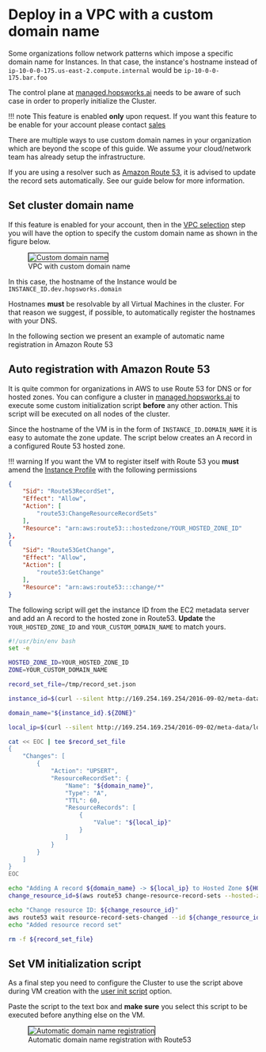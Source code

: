 # Deploy in a VPC with a custom domain name

Some organizations follow network patterns which impose a specific domain
name for Instances. In that case, the instance's hostname instead of `ip-10-0-0-175.us-east-2.compute.internal` would be `ip-10-0-0-175.bar.foo`

The control plane at [managed.hopsworks.ai](https://managed.hopsworks.ai) needs to be
aware of such case in order to properly initialize the Cluster.

!!! note
    This feature is enabled **only** upon request. If you want this feature to be enable for your account please contact [sales](mailto:sales@logicalclocks.com)

There are multiple ways to use custom domain names in your organization
which are beyond the scope of this guide. We assume your cloud/network
team has already setup the infrastructure.

If you are using a resolver such as [Amazon Route 53](https://aws.amazon.com/route53/), it is advised to update the record sets automatically. See our
guide below for more information.

## Set cluster domain name

If this feature is enabled for your account, then in the [VPC selection](../cluster_creation/#step-8-vpc-selection)
step you will have the option to specify the custom domain name as
shown in the figure below.

<p align="center">
  <figure>
    <img style="border: 1px solid #000" src="../../../assets/images/setup_installation/managed/aws/vpc-custom-domain-name.png" alt="Custom domain name">
    <figcaption>VPC with custom domain name</figcaption>
  </figure>
</p>

In this case, the hostname of the Instance would be `INSTANCE_ID.dev.hopsworks.domain`

Hostnames **must** be resolvable by all Virtual Machines in the cluster. For
that reason we suggest, if possible, to automatically register the hostnames
with your DNS.

In the following section we present an example of automatic
name registration in Amazon Route 53

## Auto registration with Amazon Route 53

It is quite common for organizations in AWS to use Route 53 for DNS or for hosted zones.
You can configure a cluster in [managed.hopsworks.ai](https://managed.hopsworks.ai) to execute some custom
initialization script **before** any other action. This script will
be executed on all nodes of the cluster.

Since the hostname of the VM is in the form of `INSTANCE_ID.DOMAIN_NAME`
it is easy to automate the zone update. The script below creates an A record
in a configured Route 53 hosted zone.

!!! warning
    If you want the VM to register itself with Route 53 you **must** amend the
    [Instance Profile](../cluster_creation) with the following permissions

```json
{
    "Sid": "Route53RecordSet",
    "Effect": "Allow",
    "Action": [
        "route53:ChangeResourceRecordSets"
    ],
    "Resource": "arn:aws:route53:::hostedzone/YOUR_HOSTED_ZONE_ID"
},
{
    "Sid": "Route53GetChange",
    "Effect": "Allow",
    "Action": [
        "route53:GetChange"
    ],
    "Resource": "arn:aws:route53:::change/*"
}
```

The following script will get the instance ID from the EC2 metadata server
and add an A record to the hosted zone in Route53. **Update** the 
`YOUR_HOSTED_ZONE_ID` and `YOUR_CUSTOM_DOMAIN_NAME` to match yours.

```bash
#!/usr/bin/env bash
set -e

HOSTED_ZONE_ID=YOUR_HOSTED_ZONE_ID
ZONE=YOUR_CUSTOM_DOMAIN_NAME

record_set_file=/tmp/record_set.json

instance_id=$(curl --silent http://169.254.169.254/2016-09-02/meta-data/instance-id)

domain_name="${instance_id}.${ZONE}"

local_ip=$(curl --silent http://169.254.169.254/2016-09-02/meta-data/local-ipv4)

cat << EOC | tee $record_set_file
{
    "Changes": [
        {
            "Action": "UPSERT",
            "ResourceRecordSet": {
                "Name": "${domain_name}",
                "Type": "A",
                "TTL": 60,
                "ResourceRecords": [
                    {
                        "Value": "${local_ip}"
                    }
                ]
            }
        }
    ]
}
EOC

echo "Adding A record ${domain_name} -> ${local_ip} to Hosted Zone ${HOSTED_ZONE_ID}"
change_resource_id=$(aws route53 change-resource-record-sets --hosted-zone-id ${HOSTED_ZONE_ID} --change-batch file://${record_set_file} | jq -r '.ChangeInfo.Id')

echo "Change resource ID: ${change_resource_id}"
aws route53 wait resource-record-sets-changed --id ${change_resource_id}
echo "Added resource record set"

rm -f ${record_set_file}
```

## Set VM initialization script
As a final step you need to configure the Cluster to use the script above
during VM creation with the [user init script](../cluster_creation/#step-14-add-an-init-script-to-your-instances) option.

Paste the script to the text box and **make sure** you select this script
to be executed before anything else on the VM.

<p align="center">
  <figure>
    <img style="border: 1px solid #000" src="../../../assets/images/setup_installation/managed/aws/custom-domain-name-route53-script.png" alt="Automatic domain name registration">
    <figcaption>Automatic domain name registration with Route53</figcaption>
  </figure>
</p>
